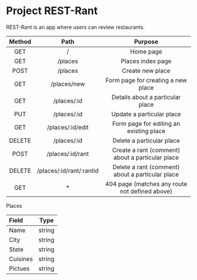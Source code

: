 # Project REST-Rant

REST-Rant is an app where users can review restaurants.

| Method |    Path                     | Purpose     |
| :----: | :---------:                 | :---------: |
| GET    | /                           | Home page |
| GET    | /places                     | Places index page|
| POST   | /places                     | Create new place |
| GET    | /places/new                 | Form page for creating a new place |
| GET    | /places/:id                 | Details about a particular place |
| PUT    | /places/:id                 | Update a particular place |
| GET    | /places/:id/edit            | Form page for editing an existing place |
| DELETE | /places/:id                 | Delete a particular place |
| POST   | /places/:id/rant            | Create a rant (comment) about a particular place |
| DELETE | /places/:id/rant/:rantid    | Delete a rant (comment) about a particular place |
| GET    |  *                          | 404 page (matches any route not defined above) |


Places

| Field     | Type     |
| :-------  | :------: |
| Name      | string   |
| City      | string   |
| State     | string   | 
| Cuisines  | string   |
| Pictues   | string   |